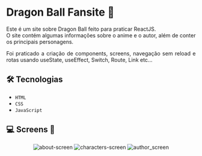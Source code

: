 <h1>Dragon Ball Fansite 🐉</h1>

<div style="text-align: justify;">
Este é um site sobre Dragon Ball feito para praticar ReactJS.<br/>
O site contém algumas informações sobre o anime e o autor, além de conter os principais personagens. 

Foi praticado a criação de components, screens, navegação sem reload e rotas usando useState, useEffect, Switch, Route, Link etc...
</div>

## 🛠 Tecnologias

- <code>HTML</code>
- <code>CSS</code>
- <code>JavaScript</code>

## 💻 Screens 📱
<div align="center">
  
![about-screen](https://user-images.githubusercontent.com/76831929/155434159-bc468426-9957-467a-b2f4-a5f97a8fc208.jpg)
![characters-screen](https://user-images.githubusercontent.com/76831929/155434174-67881ac5-5849-44e0-8a9f-8f43fad1486f.jpg)
![author_screen](https://user-images.githubusercontent.com/76831929/155434181-0f965eb8-2ff7-4641-869e-177abaf0a470.jpg)

</div>

